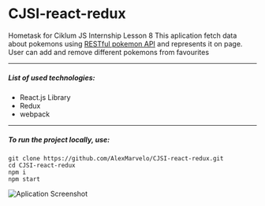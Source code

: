 # CJSI-react-redux
Hometask for Ciklum JS Internship Lesson 8
This aplication fetch data about pokemons using [RESTful pokemon API](http://pokeapi.co/) and represents it on page. User can add and remove different pokemons from favourites

---

##### List of used technologies:
- React.js Library
- Redux
- webpack

---

##### To run the project locally, use:
```
git clone https://github.com/AlexMarvelo/CJSI-react-redux.git
cd CJSI-react-redux
npm i
npm start
```

![Aplication Screenshot](heyalex.xyz/static/img/screenshot-react-redux.png)
